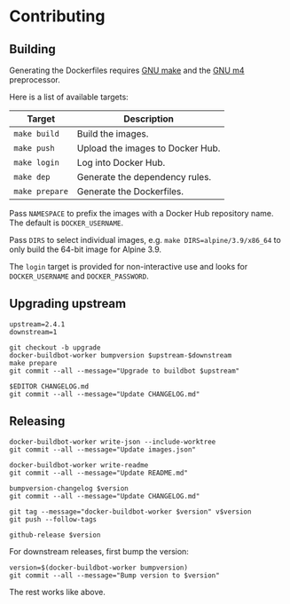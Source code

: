 # Contributing

## Building

Generating the Dockerfiles requires [GNU
make](https://www.gnu.org/software/make/) and the [GNU
m4](https://www.gnu.org/software/m4/) preprocessor.

Here is a list of available targets:

| Target         | Description                      |
| ---            | ---                              |
| `make build`   | Build the images.                |
| `make push`    | Upload the images to Docker Hub. |
| `make login`   | Log into Docker Hub.             |
| `make dep`     | Generate the dependency rules.   |
| `make prepare` | Generate the Dockerfiles.        |

Pass `NAMESPACE` to prefix the images with a Docker Hub repository name. The
default is `DOCKER_USERNAME`.

Pass `DIRS` to select individual images, e.g. `make DIRS=alpine/3.9/x86_64` to
only build the 64-bit image for Alpine 3.9.

The `login` target is provided for non-interactive use and looks for
`DOCKER_USERNAME` and `DOCKER_PASSWORD`.

## Upgrading upstream

```shell
upstream=2.4.1
downstream=1

git checkout -b upgrade
docker-buildbot-worker bumpversion $upstream-$downstream
make prepare
git commit --all --message="Upgrade to buildbot $upstream"

$EDITOR CHANGELOG.md
git commit --all --message="Update CHANGELOG.md"
```

## Releasing

```shell
docker-buildbot-worker write-json --include-worktree
git commit --all --message="Update images.json"

docker-buildbot-worker write-readme
git commit --all --message="Update README.md"

bumpversion-changelog $version
git commit --all --message="Update CHANGELOG.md"

git tag --message="docker-buildbot-worker $version" v$version
git push --follow-tags

github-release $version
```

For downstream releases, first bump the version:

```shell
version=$(docker-buildbot-worker bumpversion)
git commit --all --message="Bump version to $version"
```

The rest works like above.
